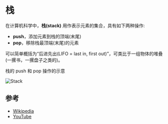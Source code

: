 # 栈

在计算机科学中，**栈(stack)** 用作表示元素的集合，具有如下两种操作:

* **push**，添加元素到栈的顶端(末尾)
* **pop**，移除栈最顶端(末尾)的元素

可以简单概括为“后进先出(LIFO = last in, first out)”，可类比于一组物体的堆叠(一摞书，一摞盘子之类的)。

栈的 push 和 pop 操作的示意

![Stack](https://upload.wikimedia.org/wikipedia/commons/b/b4/Lifo_stack.png)

## 参考

- [Wikipedia](https://en.wikipedia.org/wiki/Stack_(abstract_data_type))
- [YouTube](https://www.youtube.com/watch?v=wjI1WNcIntg&list=PLLXdhg_r2hKA7DPDsunoDZ-Z769jWn4R8&index=3&)

